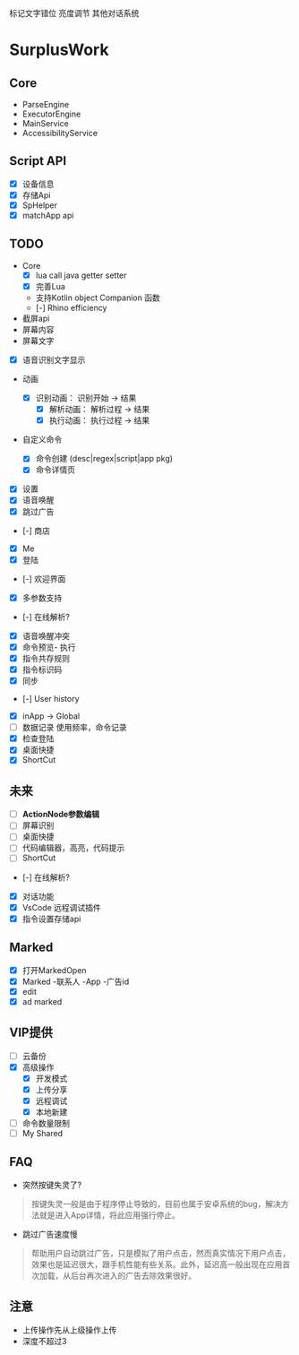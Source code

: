 
<!--适配讯飞语音识别（自配置appid）-->
<!--语音唤醒-->

标记文字错位
亮度调节
其他对话系统

<!--二维码解析联系人/wifi-->



# SurplusWork

## Core

- ParseEngine
- ExecutorEngine
- MainService
- AccessibilityService

## Script API

- [x] 设备信息
- [x] 存储Api
- [x] SpHelper
- [x] matchApp api

## TODO
- Core
  - [x] lua call java getter setter
  - [x] 完善Lua 
  - 支持Kotlin object Companion 函数
  - [-] Rhino efficiency
- 截屏api
- 屏幕内容
- 屏幕文字

- [x] 语音识别文字显示
 - 动画

   - [x] 识别动画： 识别开始 -> 结果
     - [x] 解析动画： 解析过程 -> 结果
     - [x] 执行动画： 执行过程 -> 结果
     
 - 自定义命令
   - [x] 命令创建 (desc|regex|script|app pkg)
   - [x] 命令详情页
 - [x] 设置
 - [x] 语音唤醒
 - [x] 跳过广告
 - [-] 商店
 - [x] Me
 - [x] 登陆
 - [-] 欢迎界面
 - [x] 多参数支持
 - [-] 在线解析?
 - [x] 语音唤醒冲突
 - [x] 命令预览- 执行
 - [x] 指令共存规则
 - [x] 指令标识码
 - [x] 同步
 - [-] User history
 - [x] inApp -> Global
 - [ ] 数据记录 使用频率，命令记录
 - [x] 检查登陆
 - [x] 桌面快捷
 - [x] ShortCut
 
## 未来

 - [ ] **ActionNode参数编辑**
 - [ ] 屏幕识别
 - [ ] 桌面快捷
 - [ ] 代码编辑器，高亮，代码提示
 - [ ] ShortCut
 - [-] 在线解析?
 - [x] 对话功能
 - [x] VsCode 远程调试插件
 - [x] 指令设置存储api
 
## Marked

 - [x] 打开MarkedOpen
 - [x] Marked -联系人 -App -广告id
 - [x] edit
 - [x] ad marked

## VIP提供

- [ ] 云备份
- [x] 高级操作
  - [x] 开发模式
  - [x] 上传分享
  - [x] 远程调试
  - [x] 本地新建
- [ ] 命令数量限制
- [ ] My Shared

## FAQ 

- 突然按键失灵了?
> 按键失灵一般是由于程序停止导致的，目前也属于安卓系统的bug，解决方法就是进入App详情，将此应用强行停止。

- 跳过广告速度慢
> 帮助用户自动跳过广告，只是模拟了用户点击，然而真实情况下用户点击，效果也是延迟很大，跟手机性能有些关系。此外，延迟高一般出现在应用首次加载，从后台再次进入的广告去除效果很好。

## 注意

- 上传操作先从上级操作上传
- 深度不超过3
